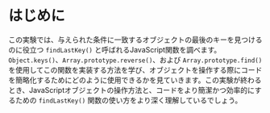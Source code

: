 # はじめに

この実験では、与えられた条件に一致するオブジェクトの最後のキーを見つけるのに役立つ `findLastKey()` と呼ばれるJavaScript関数を調べます。`Object.keys()`、`Array.prototype.reverse()`、および `Array.prototype.find()` を使用してこの関数を実装する方法を学び、オブジェクトを操作する際にコードを簡略化するためにどのように使用できるかを見ていきます。この実験が終わるとき、JavaScriptオブジェクトの操作方法と、コードをより簡潔かつ効率的にするための `findLastKey()` 関数の使い方をより深く理解しているでしょう。
